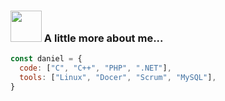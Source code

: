 ### <img src="https://media.giphy.com/media/VgCDAzcKvsR6OM0uWg/giphy.gif" width="50"> A little more about me...

```javascript
const daniel = {
  code: ["C", "C++", "PHP", ".NET"],
  tools: ["Linux", "Docer", "Scrum", "MySQL"],
}
```
